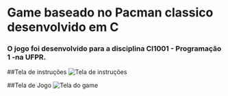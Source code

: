 # Game baseado no Pacman classico desenvolvido em C

### O jogo foi desenvolvido para a disciplina CI1001 - Programação 1 -na UFPR.

##Tela de instruções
![Tela de instruções](https://uploaddeimagens.com.br/images/003/049/637/full/tela-instrucoes.PNG?1611418208)

##Tela de Jogo
![Tela do game](https://uploaddeimagens.com.br/images/003/049/638/full/tela-game.PNG?1611418249)
